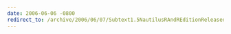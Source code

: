 ```yaml
---
date: 2006-06-06 -0800
redirect_to: /archive/2006/06/07/Subtext1.5NautilusRAndREditionReleased.aspx/
---
```

